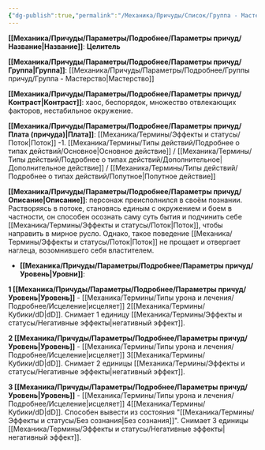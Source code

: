 ```yaml
---
{"dg-publish":true,"permalink":"/Механика/Причуды/Список/Группа - Мастерство/Целитель/","noteIcon":"","created":"2025-08-21T13:47:49.351+03:00","updated":"2025-09-05T10:47:28.645+03:00"}
---
```




**[[Механика/Причуды/Параметры/Подробнее/Параметры причуд/Название\|Название]]**: **Целитель**

**[[Механика/Причуды/Параметры/Подробнее/Параметры причуд/Группа\|Группа]]**: [[Механика/Причуды/Параметры/Подробнее/Группы причуд/Группа - Мастерство\|Мастерство]] 

**[[Механика/Причуды/Параметры/Подробнее/Параметры причуд/Контраст\|Контраст]]**: хаос, беспорядок, множество отвлекающих факторов, нестабильное окружение.

**[[Механика/Причуды/Параметры/Подробнее/Параметры причуд/Плата (причуда)\|Плата]]**: [[Механика/Термины/Эффекты и статусы/Поток\|Поток]] -1. [[Механика/Термины/Типы действий/Подробнее о типах действий/Основное\|Основное действие]] / [[Механика/Термины/Типы действий/Подробнее о типах действий/Дополнительное\|Дополнительное действие]] / [[Механика/Термины/Типы действий/Подробнее о типах действий/Попутное\|Попутное действие]]

**[[Механика/Причуды/Параметры/Подробнее/Параметры причуд/Описание\|Описание]]**: персонаж преисполнился в своём познании. Растворяясь в потоке, становясь единым с окружением и боем в частности, он способен осознать саму суть бытия и подчинить себе [[Механика/Термины/Эффекты и статусы/Поток\|Поток]], чтобы направить в мирное русло. Однако, такое поведение [[Механика/Термины/Эффекты и статусы/Поток\|Поток]] не прощает и отвергает наглеца, возомнившего себя властителем. 


- **[[Механика/Причуды/Параметры/Подробнее/Параметры причуд/Уровень\|Уровни]]**:

**1 [[Механика/Причуды/Параметры/Подробнее/Параметры причуд/Уровень\|Уровень]]** -  [[Механика/Термины/Типы урона и лечения/Подробнее/Исцеление\|исцеляет]] 2[[Механика/Термины/Кубики/dD\|dD]]. Снимает 1 единицу  [[Механика/Термины/Эффекты и статусы/Негативные эффекты\|негативный эффект]].

**2 [[Механика/Причуды/Параметры/Подробнее/Параметры причуд/Уровень\|Уровень]]** -  [[Механика/Термины/Типы урона и лечения/Подробнее/Исцеление\|исцеляет]] 3[[Механика/Термины/Кубики/dD\|dD]]. Снимает 2 единицы [[Механика/Термины/Эффекты и статусы/Негативные эффекты\|негативный эффект]].

**3 [[Механика/Причуды/Параметры/Подробнее/Параметры причуд/Уровень\|Уровень]]** -  [[Механика/Термины/Типы урона и лечения/Подробнее/Исцеление\|исцеляет]] 4[[Механика/Термины/Кубики/dD\|dD]]. Способен вывести из состояния "[[Механика/Термины/Эффекты и статусы/Без сознания\|Без сознания]]". Снимает 3 единицы  [[Механика/Термины/Эффекты и статусы/Негативные эффекты\|негативный эффект]].